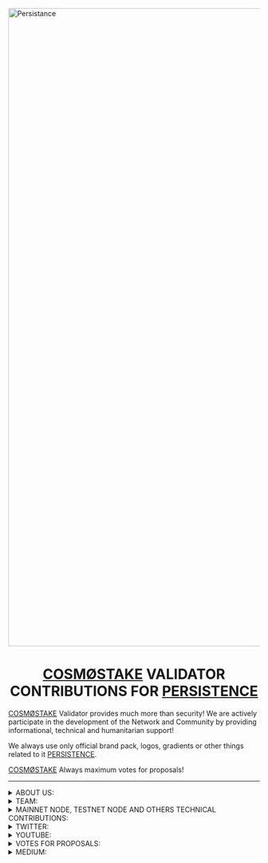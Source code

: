 <img width="1280" alt="Persistance" src="https://user-images.githubusercontent.com/86729290/197390129-ed59a5ec-83bd-47b9-95f6-09eb33d33cb1.png">

# <h1 align="center"> [COSMØSTAKE](https://cosmostake.space) VALIDATOR CONTRIBUTIONS FOR [PERSISTENCE](https://persistence.one) </a> 


[COSMØSTAKE](https://cosmostake.space) Validator provides much more than security! We are actively participate in the development of the Network and Community by providing informational, technical and humanitarian support!

We always use only official brand pack, logos, gradients or other things related to it [PERSISTENCE](https://persistence.one).

[COSMØSTAKE](https://cosmostake.space) Always maximum votes for proposals!

__________________________________________________________________________________________________________________________________________________________ 

<details>
<summary>ABOUT US:</summary>

- [WEBPAGE](https://cosmostake.space)
 
</details>


<details>
<summary>TEAM:</summary>
 
- [Laura Kharkevych](https://github.com/LauraKhar)
- [Max Levush](https://github.com/maxlevush-COINSIDE)
- [Yan Lytvynenko](https://github.com/ZAZIK3)
- [Violetta Markush](https://github.com/vilolaa)
 
</details>



<details>
<summary>MAINNET NODE, TESTNET NODE AND OTHERS TECHNICAL CONTRIBUTIONS:</summary>


- We're validator PERSISTENCE (Mainnet) - [LINK TO COSMØSTAKE VALIDATOR](https://www.mintscan.io/persistence/validators/persistencevaloper1qz6xsskhyyd6mrqns2e3empull7el0gqp5dkru)
 
<img width="1512" alt="Снимок экрана 2022-12-30 в 12 07" src="https://user-images.githubusercontent.com/86792707/210062150-0917075b-80e5-4137-bc6f-71ea2aef2b78.png">
 
__________________________________________________________________________________________________________________________________________________________
 

- We're validator PERSISTENCE (Testnet) - [LINK TO COSMØSTAKE VALIDATOR]
(https://testnet.mintscan.io/persistence-testnet/validators/persistencevaloper16af2kgt0q2v9ks38pe4chlxk7hjqqykzy4q9gv)

<img width="1512" alt="Снимок экрана 2023-01-11 в 11 32" src="https://user-images.githubusercontent.com/86792707/211770162-e8b5aada-bb3a-48e6-98cf-9812fcd0b398.png">

![photo_2022-12-04_10-18-28](https://user-images.githubusercontent.com/86729290/208234432-fda384cd-434c-4f08-84ec-5a541b26a731.png)

__________________________________________________________________________________________________________________________________________________________ 
 

We provide support for validators, We created video on youtube "Guide To Setup Up | Persistence Validator Node (Manually)" 

In this video, we will install the Persistence validator step by step with you. Let's take a closer look at all the points and make it clear how to do it quickly and easily.

- [LINK TO YOUTUBE VIDEO](https://www.youtube.com/watch?v=rcUpWItvluA&t)

![3453534534534345](https://user-images.githubusercontent.com/86729290/208652892-1e40179f-157d-429d-8115-2a38d4c1c200.jpeg)

__________________________________________________________________________________________________________________________________________________________ 
 

We provide support for validators, We wrote a Github "Guide To Setup Up | Persistence Validator Node (Manually)" 

Link Github: https://github.com/cosmostake/validator/blob/main/guides/persistence/persistence_setup_validator.md

<img width="1512" alt="Снимок экрана 2022-12-20 в 12 49 59" src="https://user-images.githubusercontent.com/86729290/208651394-38381492-8c27-41ca-a5e5-080bf6c20209.png">

__________________________________________________________________________________________________________________________________________________________ 
 

We wrote a blog post on medium "Guide To Setup Up | Persistence Validator Node (Manually)" 
<img width="1512" alt="Снимок экрана 2022-12-30 в 12 07" src="https://user-images.githubusercontent.com/86792707/210062132-9df8ace3-274d-4dfa-bfd9-58efee5e3793.png">

Read here: https://link.medium.com/XSUJlFF0Gvb

![1](https://user-images.githubusercontent.com/86729290/208652461-7866c522-4a50-47db-98cd-688ea6742697.jpeg)

__________________________________________________________________________________________________________________________________________________________ 
 

</details>




<details>
<summary>TWITTER:</summary>

 
- XPRT - THE ECOSYSTEM

- [LINK TO TWITTER POST](https://twitter.com/COSM0STAKE/status/1591026132778102784?s=20&t=jXeLDCYuBNzG7bRC3py4WA)

<img width="3000" alt="Frame 410" src="https://user-images.githubusercontent.com/86729290/201467274-17660138-8437-444d-b2b0-c365cc624e40.png">
 
__________________________________________________________________________________________________________________________________________________________


 - Learn a little about PERSISTENCE in this infographic

- [LINK TO TWITTER POST](https://twitter.com/COSM0STAKE/status/1604797029770739713?s=20&t=SNTC-mAFkUH2xcDqNudxKg)

<img width="2876" alt="Group 499" src="https://user-images.githubusercontent.com/86792707/215268904-beff6cd2-c52f-4f12-a897-8caba9c5e726.png">

__________________________________________________________________________________________________________________________________________________________
 

 - XPRT WEEKLY RECAP

- [LINK TO TWITTER POST](https://twitter.com/COSM0STAKE/status/1615381588807716865?s=20&t=SNTC-mAFkUH2xcDqNudxKg)

![17 01 23 WEEKLY RECAP](https://user-images.githubusercontent.com/86792707/215269031-8c32aac3-8e1e-4b3c-bcce-f3f20b58c545.png)

__________________________________________________________________________________________________________________________________________________________

 
- The COSM0STAKE team would like to thank PERSISTENCE for appreciating the work we bring to the ecosystem ⚛️

- [LINK TO TWITTER POST](https://twitter.com/COSM0STAKE/status/1599373322877562881?s=20&t=Pl3w5bdDutz53j_44zkvXQ)

![FjIdbWjXEAAniDH](https://user-images.githubusercontent.com/86729290/205980797-98145778-1777-49d5-b87d-0d4955c8d876.jpeg)
 
__________________________________________________________________________________________________________________________________________________________

 
- $XPRT STATISTICS PERSISTENCE

- [LINK TO TWITTER POST](https://twitter.com/COSM0STAKE/status/1601578927268712450?s=20&t=VX96j09d6j00Ef7_l7bAkQ)

![PERCICTENCE](https://user-images.githubusercontent.com/86729290/206861069-0cafa309-58c5-4265-a59c-3f04072879f4.png)

__________________________________________________________________________________________________________________________________________________________
 
- @pStakeFinance & @CeffuGlobal Partnership 🤝

- [LINK TO TWITTER POST](https://twitter.com/COSM0STAKE/status/1629071198792327168?s=20)

<img width="1260" alt="IMG_5560" src="https://user-images.githubusercontent.com/123416278/222465131-5f03f898-d04f-4e93-8bea-dc692a745e93.PNG">

<img width="1340" alt="IMG_5561" src="https://user-images.githubusercontent.com/123416278/222465197-f9ca783b-386d-486a-b840-040e94c7e05b.png">


__________________________________________________________________________________________________________________________________________________________
 
- $XPRT STATISTICS PERSISTENCE

- [LINK TO TWITTER POST](https://twitter.com/COSM0STAKE/status/1611713831998308358?s=20&t=SNTC-mAFkUH2xcDqNudxKg)

![07 01 23](https://user-images.githubusercontent.com/86792707/215269401-4f93f51e-54a3-42a5-93d8-3b63d3a03b05.jpg)

<img width="1705" alt="12 01 23" src="https://user-images.githubusercontent.com/86792707/215269548-fbf02299-2065-4923-9b77-70acd13bc2d2.png">

__________________________________________________________________________________________________________________________________________________________
 
- $XPRT STATISTICS PERSISTENCE

- [LINK TO TWITTER POST](https://twitter.com/COSM0STAKE/status/1607013930085322753?s=20&t=wyd8HIKBb8FyQ-k61294_Q)

![photo_2022-12-24_12-37-59](https://user-images.githubusercontent.com/86792707/210065881-b611d4a0-ce8e-49e6-9464-6e8b53719c04.jpg)
__________________________________________________________________________________________________________________________________________________________
 
- $XPRT STATISTICS PERSISTENCE

- [LINK TO TWITTER POST](https://twitter.com/COSM0STAKE/status/1603029375993188352?s=20&t=SNTC-mAFkUH2xcDqNudxKg)

![1](https://user-images.githubusercontent.com/86792707/215269718-c08da322-ebf0-4a48-90ab-ca41514f4edc.jpeg)

__________________________________________________________________________________________________________________________________________________________
 
- $XPRT STATISTICS PERSISTENCE

- [LINK TO TWITTER POST](https://twitter.com/COSM0STAKE/status/1603029375993188352?s=20&t=SNTC-mAFkUH2xcDqNudxKg)

![111](https://user-images.githubusercontent.com/123416278/216037420-770a187a-3aa0-4a6e-a80c-3724e360e698.jpeg)


__________________________________________________________________________________________________________________________________________________________


- ⚡️REMINDER⚡️

- [LINK TO TWITTER POST](https://twitter.com/COSM0STAKE/status/1606663262862540801?s=20&t=wyd8HIKBb8FyQ-k61294_Q)

![photo_2022-12-24_12-40-19](https://user-images.githubusercontent.com/86792707/210065755-0b296cfd-dd99-46d2-8bf4-056182ee087e.jpg)
__________________________________________________________________________________________________________________________________________________________


- PERSISTENCE WEEKLY RECAP

- [LINK TO TWITTER POST](https://twitter.com/COSM0STAKE/status/1571804870361116673?s=20&t=71i-ze2RQxOV0GLrhSTh8A)

This infographic shows: basic statistics and news about Persistence.
![PERSISTENCE WEEKLY RECAP](https://user-images.githubusercontent.com/86729290/200538377-03a0c37f-77fc-4aad-b6e5-85e3c193ae11.png)
__________________________________________________________________________________________________________________________________________________________


- $XPRT native token distribution from Pesistence
Check out the infographic to keep abreast of all the accruals of coins 👇

- [LINK TO TWITTER POST](https://twitter.com/COSM0STAKE/status/1596208845642235904?s=20&t=XWzKxHZ6yEtbpOnSLqnFKA)

![Frame 431](https://user-images.githubusercontent.com/86729290/204086947-1b3ed1c8-6e20-43bc-b68e-b7eb70861b24.png)
__________________________________________________________________________________________________________________________________________________________

 
- As it evolves, Persistence always strives to improve and become one of the best.

Persistence integrates with @axelarcore, which allows you to do cross-chain translations designed for #Web3, which will fundamentally simplify Persistence interactions with other chains.

- [LINK TO TWITTER POST](https://twitter.com/COSM0STAKE/status/1591347672727764992?s=20&t=jXeLDCYuBNzG7bRC3py4WA)
 
![6767676767](https://user-images.githubusercontent.com/123416278/216038288-6b9dea09-66e7-4a1e-806c-4c75e898c16f.jpeg)

__________________________________________________________________________________________________________________________________________________________


- Opportunity to earn and collaborate with the Persistence project with the indications described below, get acquainted and start earning

- [LINK TO TWITTER POST](https://twitter.com/COSM0STAKE/status/1596812108335058944?s=20&t=fjsATi6gEAxl27XIDGQPLw)

![photo_2022-11-25_19-22-02](https://user-images.githubusercontent.com/86729290/204132040-703686c4-834a-46b3-8de2-8d04103694a9.jpg)
__________________________________________________________________________________________________________________________________________________________


- PERSISTENCE WEEKLY RECAP

- [LINK TO TWITTER POST](https://twitter.com/COSM0STAKE/status/1577663374908866564?s=20&t=71i-ze2RQxOV0GLrhSTh8A)

![PERSISTENCE WEEKLY RECAP](https://user-images.githubusercontent.com/86729290/200539660-71533ece-61aa-4530-a689-94c86c06ca5a.png)
__________________________________________________________________________________________________________________________________________________________


- PERSISTENCE is leader of liquid staking and here we have summarized the team's plans for further development 

- [LINK TO TWITTER POST](https://twitter.com/COSM0STAKE/status/1598267130713346050?s=20&t=_HFZZGIl-Mv1f5Lv9MRGAA)

![photo_2022-11-26_13-48-28](https://user-images.githubusercontent.com/86729290/205439763-2a91a913-6849-454f-bf3f-b7a35cda6678.jpg)
__________________________________________________________________________________________________________________________________________________________


- PERSISTENCE WEEKLY RECAP

- [LINK TO TWITTER POST](https://twitter.com/COSM0STAKE/status/1606613386711781376?s=20&t=wyd8HIKBb8FyQ-k61294_Q)

This infographic shows: basic statistics and news about Persistence.

![WEEKLY RECAP 24](https://user-images.githubusercontent.com/86792707/210065551-31b3806c-7409-4517-be82-329e422b0a27.png)
__________________________________________________________________________________________________________________________________________________________


- COSMOS ECOSYSTEM WEEKLY NEWS

- [LINK TO TWITTER POST](https://twitter.com/COSM0STAKE/status/1569634751782461442?s=20&t=71i-ze2RQxOV0GLrhSTh8A)

This infographic shows: basic statistics and news about Persistence.
![COSMOS ECOSYSTEM WEEKLY NEWS](https://user-images.githubusercontent.com/86729290/200539660-71533ece-61aa-4530-a689-94c86c06ca5a.png)
__________________________________________________________________________________________________________________________________________________________


### HER'S THE LIST OF TWITTER MENTIONS FROM [COSMØSTAKE](https://twitter.com/COSM0STAKE) ABOUT [PERSISTENCE](https://persistence.one)


[19.09.2022](https://twitter.com/COSM0STAKE/status/1571804870361116673?s=20&t=I8Xb2y4zdgor8IpQlK0gJw), 
[29.09.2022](https://twitter.com/COSM0STAKE/status/1575510119168761866?s=20&t=I8Xb2y4zdgor8IpQlK0gJw),
[30.09.2022](https://twitter.com/COSM0STAKE/status/1575759288324149248?s=20&t=I8Xb2y4zdgor8IpQlK0gJw),
[01.10.2022](https://twitter.com/COSM0STAKE/status/1576099976174006272?s=20&t=I8Xb2y4zdgor8IpQlK0gJw),
[02.10.2022](https://twitter.com/COSM0STAKE/status/1576476637197000704?s=20&t=I8Xb2y4zdgor8IpQlK0gJw),
[05.10.2022](https://twitter.com/COSM0STAKE/status/1577663374908866564?s=20&t=I8Xb2y4zdgor8IpQlK0gJw),
[24.10.2022](https://twitter.com/COSM0STAKE/status/1584521293147537414?s=20&t=I8Xb2y4zdgor8IpQlK0gJw),
[10.11.2022](https://twitter.com/COSM0STAKE/status/1590661772934926336?s=20&t=jXeLDCYuBNzG7bRC3py4WA),
[10.11.2022](https://twitter.com/COSM0STAKE/status/1591026132778102784?s=20&t=jXeLDCYuBNzG7bRC3py4WA),
[12.11.2022](https://twitter.com/COSM0STAKE/status/1591347672727764992?s=20&t=jXeLDCYuBNzG7bRC3py4WA),
[13.11.2022](https://twitter.com/COSM0STAKE/status/1591759727670722560?s=20&t=pauvem7Ju7QcFPYzscxKNg),
[14.11.2022](https://twitter.com/COSM0STAKE/status/1591850874615517185?s=20&t=pauvem7Ju7QcFPYzscxKNg),
[15.11.2022](https://twitter.com/COSM0STAKE/status/1592498922651815939?s=20&t=4PAgxvnSLFzfw8A7S7z1Ew),
[22.11.2022](https://twitter.com/COSM0STAKE/status/1595012838611128321?s=20&t=XWzKxHZ6yEtbpOnSLqnFKA),
[22.11.2022](https://twitter.com/COSM0STAKE/status/1595070103653154820?s=20&t=XWzKxHZ6yEtbpOnSLqnFKA),
[25.11.2022](https://twitter.com/COSM0STAKE/status/1596208845642235904?s=20&t=XWzKxHZ6yEtbpOnSLqnFKA),
[27.11.2022](https://twitter.com/COSM0STAKE/status/1596812108335058944?s=20&t=fjsATi6gEAxl27XIDGQPLw),
[27.11.2022](https://twitter.com/COSM0STAKE/status/1596877495290462208?s=20&t=_HFZZGIl-Mv1f5Lv9MRGAA),
[29.11.2022](https://twitter.com/COSM0STAKE/status/1597513716475756544?s=20&t=_HFZZGIl-Mv1f5Lv9MRGAA),
[01.12.2022](https://twitter.com/COSM0STAKE/status/1598267130713346050?s=20&t=_HFZZGIl-Mv1f5Lv9MRGAA),
[02.12.2022](https://twitter.com/COSM0STAKE/status/1598969740550352897?s=20&t=k6oy6GAdngx2iUztx_psuA),
[04.12.2022](https://twitter.com/COSM0STAKE/status/1599298276142223360?s=20&t=cwwQdcDS_5zxPE6PYTG9PQ),
[04.12.2022](https://twitter.com/COSM0STAKE/status/1599315685389131776?s=20&t=W5dRsaghwIECET00AqD-Bw),
[04.12.2022](https://twitter.com/COSM0STAKE/status/1599373322877562881?s=20&t=_zpksa_LXUBYZ1k0IyfzpQ),
[06.12.2022](https://twitter.com/COSM0STAKE/status/1599906024756068353?s=20&t=3ddYrRLAPLXBo__kvu4Oyg),
[09.12.2022](https://twitter.com/COSM0STAKE/status/1601177109820772356?s=20&t=VX96j09d6j00Ef7_l7bAkQ),
[10.12.2022](https://twitter.com/COSM0STAKE/status/1601578927268712450?s=20&t=VX96j09d6j00Ef7_l7bAkQ),
[11.12.2022](https://twitter.com/COSM0STAKE/status/1602203523453779969?s=20&t=JNYmif-asw6aJ7A9HqWYvw),
[14.12.2022](https://twitter.com/COSM0STAKE/status/1603029375993188352?s=20&t=YOVDfn7WBD3P08zexu2r2Q),
[15.12.2022](https://twitter.com/COSM0STAKE/status/1603309820588818435?s=20&t=YOVDfn7WBD3P08zexu2r2Q),
[16.12.2022](https://twitter.com/COSM0STAKE/status/1604040275562733569?s=20&t=YOVDfn7WBD3P08zexu2r2Q),
[17.12.2022](https://twitter.com/COSM0STAKE/status/1604040275562733569?s=20&t=MTl5Qv5xmLWiezq4FQ-HtA),
[19.12.2022](https://twitter.com/COSM0STAKE/status/1604797029770739713?s=20&t=MTl5Qv5xmLWiezq4FQ-HtA),
[20.12.2022](https://twitter.com/COSM0STAKE/status/1605122896619110401?s=20&t=MTl5Qv5xmLWiezq4FQ-HtA),
[24.12.2022](https://twitter.com/COSM0STAKE/status/1606613386711781376?s=20&t=wyd8HIKBb8FyQ-k61294_Q),
[24.12.2022](https://twitter.com/COSM0STAKE/status/1606663262862540801?s=20&t=wyd8HIKBb8FyQ-k61294_Q),
[25.12.2022](https://twitter.com/COSM0STAKE/status/1607013930085322753?s=20&t=wyd8HIKBb8FyQ-k61294_Q),
[04.01.2023](https://twitter.com/COSM0STAKE/status/1610565565059309568?s=20&t=SNTC-mAFkUH2xcDqNudxKg),
[04.01.2023](https://twitter.com/COSM0STAKE/status/1610651371639824385?s=20&t=SNTC-mAFkUH2xcDqNudxKg),
[05.01.2023](https://twitter.com/COSM0STAKE/status/1610950466879225862?s=20&t=SNTC-mAFkUH2xcDqNudxKg),
[07.01.2023](https://twitter.com/COSM0STAKE/status/1611713831998308358?s=20&t=SNTC-mAFkUH2xcDqNudxKg),
[11.01.2023](https://twitter.com/COSM0STAKE/status/1613184762432167937?s=20&t=SNTC-mAFkUH2xcDqNudxKg),
[12.01.2023](https://twitter.com/COSM0STAKE/status/1613600946914721794?s=20&t=SNTC-mAFkUH2xcDqNudxKg),
[15.01.2023](https://twitter.com/COSM0STAKE/status/1614661920874799105?s=20&t=SNTC-mAFkUH2xcDqNudxKg),
[17.01.2023](https://twitter.com/COSM0STAKE/status/1615381588807716865?s=20&t=SNTC-mAFkUH2xcDqNudxKg),
[19.01.2023](https://twitter.com/COSM0STAKE/status/1615968661205819392?s=20&t=SNTC-mAFkUH2xcDqNudxKg),
[27.01.2023](https://twitter.com/COSM0STAKE/status/1618921677475430400?s=20&t=SNTC-mAFkUH2xcDqNudxKg),
[28.01.2023](https://twitter.com/COSM0STAKE/status/1619316237284282369?s=20&t=SNTC-mAFkUH2xcDqNudxKg),
[29.01.2023](https://twitter.com/COSM0STAKE/status/1619612590795288576?s=20&t=sU0QPcNHsoHA4mSW3WG_yg),
[01.02.2023](https://twitter.com/COSM0STAKE/status/1620714156545699840?s=20&t=ZRLRnqDd9DAFb6wXhg8w7g),
[03.02.2023](https://twitter.com/COSM0STAKE/status/1621486581277249543?s=20&t=P0wEZ2YE0f2p6g2_uv6VhA),
[05.02.2023](https://twitter.com/COSM0STAKE/status/1622254179182837760?s=20&t=P0wEZ2YE0f2p6g2_uv6VhA),
[12.02.2023](https://twitter.com/COSM0STAKE/status/1624686158557896707?s=20&t=5V5MkVcymw17M2ptNVgNHA),
[13.02.2023](https://twitter.com/COSM0STAKE/status/1625201816416710656?s=20),
[24.02.2023](https://twitter.com/COSM0STAKE/status/1629071198792327168?s=20),
[24.02.2023](https://twitter.com/COSM0STAKE/status/1629071195113984001?s=20),
[02.03.2023](https://twitter.com/COSM0STAKE/status/1631310874592854016?s=20),
 
SOME STATS:

<img width="591" alt="Снимок экрана 2022-11-08 в 13 35" src="https://user-images.githubusercontent.com/86729290/200554428-78863a26-f0db-49bc-87f2-c4a1f6d9da5b.png">
</details>


<details>
<summary>YOUTUBE:</summary>
 
 
- Coin98 Wallet - Using the wallet with Persistence via the $XPRT token.

- [LINK TO YOUTUBE VIDEO](https://www.youtube.com/watch?v=ZRwCoxk02KA&t=167s)

![photo_2022-11-22_11-46-27](https://user-images.githubusercontent.com/86729290/204086716-1c093e3e-2c7c-4d40-8b74-8e72e968b19a.jpg)
__________________________________________________________________________________________________________________________________________________________
 
- Concept of Liquid Staking Derivatives Persistence


- [LINK TO YOUTUBE VIDEO](https://www.youtube.com/watch?v=XXmx9GXS0kE&t=34s)

![121212121](https://user-images.githubusercontent.com/123416278/219932847-3d6e7d8d-1d80-40e3-88fc-2d2731b05d0a.jpg)

__________________________________________________________________________________________________________________________________________________________


- Persistence | Tokenomics & Utility $XPRT ⚛️

- [LINK TO YOUTUBE VIDEO](https://www.youtube.com/watch?v=hnI5TZvQt80&t=5s)

![45](https://user-images.githubusercontent.com/86729290/205439529-769feb09-3c83-44e3-a5e7-27e0ed530a20.jpeg)
__________________________________________________________________________________________________________________________________________________________


- pSTAKE Finance - full analysis of the project $XPRT 

- [LINK TO YOUTUBE VIDEO](https://www.youtube.com/watch?v=Kc2qSmRH-WQ&t=6s)

![Frame 417](https://user-images.githubusercontent.com/86729290/203068306-c6cde65c-7d1d-4f81-9e68-18ecfbd3fe96.jpg)
__________________________________________________________________________________________________________________________________________________________


- RENEWED FOUNDATION DELEGATION PROGRAM | BY PERSISTENCE

- [LINK TO YOUTUBE VIDEO](https://www.youtube.com/watch?v=dpHFjJEdsvU&t=106s)

![maxresdefault](https://user-images.githubusercontent.com/86729290/206861136-a8c1f39e-94d6-4511-bf32-ae5f2bbddcd0.jpeg)
__________________________________________________________________________________________________________________________________________________________


- Installing Persistence Wallet | Detailed Overview $XPRT ⚛️ 

- [LINK TO YOUTUBE VIDEO](https://www.youtube.com/watch?v=8349stpyrs0&t=37s)

![565656565656](https://user-images.githubusercontent.com/86729290/205439664-3fc563a1-32a6-4152-a7ff-bc0f1a8762a5.jpeg)
__________________________________________________________________________________________________________________________________________________________


- Staking $XPRT via Cosmostation Dashboard. Installing Cosmostation Wallet

- [LINK TO YOUTUBE VIDEO](https://www.youtube.com/watch?v=YqFzHzfVqPI&t=26s)

![Staking $XPRT](https://user-images.githubusercontent.com/86729290/201467207-440e754e-2988-4350-989d-962dc7fe13a9.jpeg)
__________________________________________________________________________________________________________________________________________________________

- PERSISTANCE - HOW TO WORKS 

- [LINK TO YOUTUBE VIDEO](https://www.youtube.com/watch?v=xklLFDim5Jg&t=61s)

![PERSISTANCE - HOW TO WORKS](https://user-images.githubusercontent.com/86729290/200543786-85e5f28e-ea52-44a3-8026-07cb9e3c7688.jpeg)
__________________________________________________________________________________________________________________________________________________________


- pSTAKE Finance - full analysis of the project $XPRT

- [LINK TO YOUTUBE VIDEO](https://www.youtube.com/watch?v=hWzPSCISGVs&t=2s)

![maxresdefault](https://user-images.githubusercontent.com/86729290/201621796-64978574-4917-4df0-8b8f-5c416bbe396a.jpeg)
__________________________________________________________________________________________________________________________________________________________


- News Background Review by  Persistence$XPRT | For November 

- [LINK TO YOUTUBE VIDEO](https://www.youtube.com/watch?v=WN8IgCzOJc8&t=29s)

![WN8IgCzOJc8-HD](https://user-images.githubusercontent.com/86729290/205488547-a55a4eb1-6dd1-49f6-ac0f-ccfe03efedb8.jpg)
__________________________________________________________________________________________________________________________________________________________


- Persistence ⚛️Foundation x Labs !

- [LINK TO YOUTUBE VIDEO](https://www.youtube.com/watch?v=tQV7FvNyHKo&t=8s)

![photo_2022-11-22_16-53-56](https://user-images.githubusercontent.com/86729290/204086774-e6748013-5672-4120-a392-edd53b23178e.jpg)
__________________________________________________________________________________________________________________________________________________________
 

- Governance Deep-Dive: Proposal #16 full review Persistence
 
- [LINK TO YOUTUBE VIDEO](https://www.youtube.com/watch?v=Dwmo54e76Yo&t=24s)

<img width="1280" alt="111" src="https://user-images.githubusercontent.com/123416278/217446747-4a3f4b26-a65d-4b11-9077-6af127895809.png">

__________________________________________________________________________________________________________________________________________________________


- Overview of mobile crypto wallet Keplr Wallet ⚛️

- [LINK TO YOUTUBE VIDEO](https://www.youtube.com/watch?v=ibh5Yopn3H8)

![3463453](https://user-images.githubusercontent.com/86729290/205488651-12a652ad-e886-497d-8876-2fb8c6ab2a24.jpeg)

__________________________________________________________________________________________________________________________________________________________
 
- A complete review of working with Dexter Zone by Persistence

- [LINK TO YOUTUBE VIDEO](https://www.youtube.com/watch?v=piMKEpeXKBs)
 
![maxresdefault](https://user-images.githubusercontent.com/123416278/222468679-0ca1fbd5-9131-40f4-a0b5-6e0731dec796.jpeg)

__________________________________________________________________________________________________________________________________________________________
 
 
</details>







<details>
<summary>VOTES FOR PROPOSALS:</summary>
 

- COSMØSTAKE votes YES on Persistence $XPRT Proposal #8 

![photo_2022-12-04_12-37-37](https://user-images.githubusercontent.com/86729290/205488415-4d6d2860-b6bd-4ba0-82da-089886ed1360.jpg)
__________________________________________________________________________________________________________________________________________________________


- COSMØSTAKE votes YES on Persistence $XPRT Proposal #9 

- [LINK TO TWITTER POST](https://twitter.com/COSM0STAKE/status/1598969740550352897?s=20&t=k6oy6GAdngx2iUztx_psuA)

![photo_2022-12-03_11-09-41](https://user-images.githubusercontent.com/86729290/205439959-0c14e98a-3943-4eae-bb7a-33bc7d06b737.jpg)
 
__________________________________________________________________________________________________________________________________________________________
 
- COSMØSTAKE votes YES on Persistence $XPRT Proposal #10

- [LINK TO TWITTER POST](https://twitter.com/COSM0STAKE/status/1599298276142223360?s=20&t=SNTC-mAFkUH2xcDqNudxKg)

![photo_2022-12-03_11-23-29](https://user-images.githubusercontent.com/86729290/205478912-c63ab56e-d442-4a1b-b852-29d58e75932f.jpg)
__________________________________________________________________________________________________________________________________________________________
 

- COSMØSTAKE votes YES on Persistence $XPRT Proposal #12

- [LINK TO TWITTER POST](https://twitter.com/COSM0STAKE/status/1610565565059309568?s=20&t=SNTC-mAFkUH2xcDqNudxKg)

![photo_2023-01-03_13-27-42](https://user-images.githubusercontent.com/86792707/215268695-544d36de-32ad-4b2a-af89-004436bfea39.jpg)

__________________________________________________________________________________________________________________________________________________________
 
- COSMØSTAKE votes YES on Persistence $XPRT Proposal #13

- [LINK TO TWITTER POST](https://twitter.com/COSM0STAKE/status/1610950466879225862?s=20&t=SNTC-mAFkUH2xcDqNudxKg)

![photo_2023-01-04_13-30-55](https://user-images.githubusercontent.com/86792707/215268787-c5c4a561-a9c9-4c10-ba9f-8c5c30a2d60a.jpg)

__________________________________________________________________________________________________________________________________________________________
 
- COSMØSTAKE votes YES on Persistence $XPRT Proposal #15

- [LINK TO TWITTER POST](https://twitter.com/COSM0STAKE/status/1613184762432167937?s=20&t=SNTC-mAFkUH2xcDqNudxKg)

![11 01 23](https://user-images.githubusercontent.com/86792707/215268807-efaf0d9f-2167-4be5-87b1-0489a702fa1c.jpg)

__________________________________________________________________________________________________________________________________________________________
 
- COSMØSTAKE votes YES on Persistence $XPRT Proposal #16

- [LINK TO TWITTER POST](https://twitter.com/COSM0STAKE/status/1619612590795288576?s=20&t=sU0QPcNHsoHA4mSW3WG_yg)

![1](https://user-images.githubusercontent.com/86792707/215317196-efee4d84-a403-44ad-85e4-c5331816bb69.jpeg)

__________________________________________________________________________________________________________________________________________________________
 
- COSMØSTAKE votes YES on Persistence $XPRT Proposal #18

- [LINK TO TWITTER POST](https://twitter.com/COSM0STAKE/status/1624686158557896707?s=20&t=5V5MkVcymw17M2ptNVgNHA)

![18](https://user-images.githubusercontent.com/123416278/218300697-8abfeed8-fccc-41ec-8211-e68d92098ec3.jpg)

__________________________________________________________________________________________________________________________________________________________
 
</details>







<details>
<summary>MEDIUM:</summary>
 
 
- XPRT RESEARCH PERSISTENCE IN THE CRYPTOCURRENCY MARKET! ⚛️

Link: https://link.medium.com/u6vv4mqHjwb

<img width="1280" alt="15 01 23" src="https://user-images.githubusercontent.com/86792707/215269828-0559942e-a188-4bfa-aca5-7005e7aa9466.png">

__________________________________________________________________________________________________________________________________________________________

We also created a series of blog posts on Juno in English and Ukrainian (To make it more comfortable for the community to absorb not only video but also visual material) on topics such as:

- We Translated into Ukrainian 🇺🇦 Media post $XPRT
XPRT Tokenomics and Utility: Powering the Persistence Ecosystem ⚛️

Original: [https://blog.persistence.one/2021/03/25/xprt-tokenomics-and-utility-powering-the-persistence-ecosystem/](https://blog.persistence.one/2021/03/25/xprt-tokenomics-and-utility-powering-the-persistence-ecosystem]

Ukrainian translation: [https://link.medium.com/xZuk9swTJtb](https://link.medium.com/xZuk9swTJtb)

![200545237-11dbbff7-9b6e-4a55-b6c6-1f483774c809](https://user-images.githubusercontent.com/86729290/205972592-fec3463b-50a3-41a5-b3a1-c97f9cc91d0b.png)

__________________________________________________________________________________________________________________________________________________________

- We Translated into Ukrainian🇺🇦 Media post $XPRT
The Persistence Mainnet is Launching on March 30th. Introducing Our World-Class Genesis Validators ⚛️

Original: [https://blog.persistence.one/2021/03/29/the-persistence-mainnet-is-launching-on-march-30th-introducing-our-world-class-genesis-validators](https://blog.persistence.one/2021/03/29/the-persistence-mainnet-is-launching-on-march-30th-introducing-our-world-class-genesis-validators/]

Ukrainian translation: [https://link.medium.com/prcMtkasLtb](https://link.medium.com/prcMtkasLtb)

![200545765-04d679e3-f0a5-427a-84f0-32e3d4e11247](https://user-images.githubusercontent.com/86729290/205972827-14c5d454-85c6-4f10-a0cf-e414b5649b7c.png)
</details>
